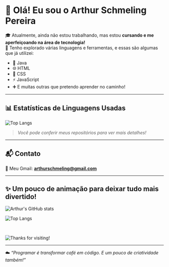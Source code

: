 
# 👋 Olá! Eu sou o Arthur Schmeling Pereira

🎓 Atualmente, ainda não estou trabalhando, mas estou **cursando e me aperfeiçoando na área de tecnologia!**  
🚀 Tenho explorado várias linguagens e ferramentas, e essas são algumas que já utilizei:

- 🧠 Java  
- 🌐 HTML  
- 🎨 CSS  
- ⚡ JavaScript  
- ➕ E muitas outras que pretendo aprender no caminho!

---

## 📊 Estatísticas de Linguagens Usadas

![Top Langs](https://github-readme-stats.vercel.app/api/top-langs/?username=arthurschmeling&layout=donut&theme=tokyonight)

> _*Você pode conferir meus repositórios para ver mais detalhes!*_

---

## 📬 Contato

📧 Meu Gmail: **arthurschmeling@gmail.com**

---

## ✨ Um pouco de animação para deixar tudo mais divertido!

![Arthur's GitHub stats](https://github-readme-stats.vercel.app/api?username=arthurschmeling&show_icons=true&theme=tokyonight)

![Top Langs](https://github-readme-stats.vercel.app/api/top-langs/?username=arthurschmeling&layout=compact&theme=tokyonight)

<br/>

![Thanks for visiting!](https://capsule-render.vercel.app/api?type=waving&color=gradient&height=100&section=footer)

---

☁️ _“Programar é transformar café em código. E um pouco de criatividade também!”_

